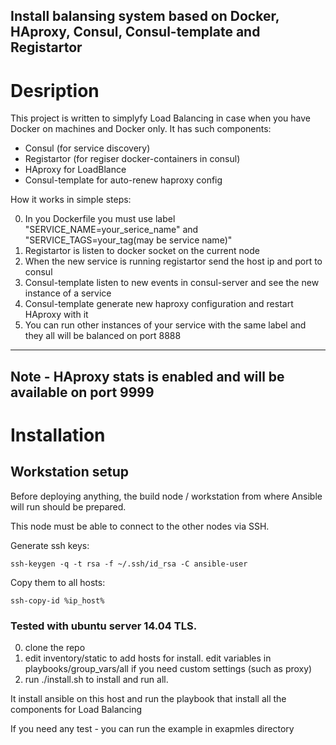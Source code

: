 Install balansing system based on Docker, HAproxy, Consul, Consul-template and Registartor
------------------------------
# Desription

This project is written to simplyfy Load Balancing in case when you have Docker on machines and Docker only.
It has such components:

 - Consul (for service discovery)
 - Registartor (for regiser docker-containers in consul)
 - HAproxy for LoadBlance
 - Consul-template for auto-renew haproxy config



How it works in simple steps:

0. In you Dockerfile you must use label "SERVICE_NAME=your_serice_name" and "SERVICE_TAGS=your_tag(may be service name)"
1. Registartor is listen to docker socket on the current node
2. When the new service is running registartor send the host ip and port to consul
3. Consul-template listen to new events in consul-server and see the new instance of a service
4. Consul-template generate new haproxy configuration and restart HAproxy with it
5. You can run other instances of your service with the same label and they all will be balanced on port 8888
---
Note - HAproxy stats is enabled and will be available on port 9999
---


# Installation

## Workstation setup

Before deploying anything, the build node / workstation from where Ansible will run should be prepared.

This node must be able to connect to the other nodes via SSH.

Generate ssh keys:

```
ssh-keygen -q -t rsa -f ~/.ssh/id_rsa -C ansible-user
```
Copy them to all hosts:
```
ssh-copy-id %ip_host%
```

### Tested with ubuntu server 14.04 TLS.

0. clone the repo
1. edit inventory/static to add hosts for install. edit variables in playbooks/group_vars/all if you need custom settings (such as proxy)
2. run ./install.sh to install and run all.

It install ansible on this host and run the playbook that install all the components for Load Balancing

If you need any test - you can run the example in exapmles directory


